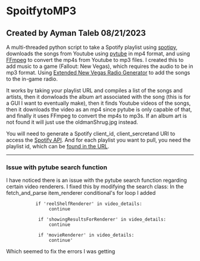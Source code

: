 # SpoitfytoMP3

## Created by Ayman Taleb 08/21/2023

A multi-threaded python script to take a Spotify playlist using [spotipy](https://spotipy.readthedocs.io/en/master/#), downloads the songs from Youtube using [pytube](https://pytube.io/en/latest/index.html) in mp4 format, and using [FFmpeg](https://ffmpeg.org/download.html) to convert the mp4s from Youtube to mp3 files. I created this to add music to a game (Fallout: New Vegas), which requires the audio to be in mp3 format. Using [Extended New Vegas Radio Generator](https://www.nexusmods.com/newvegas/mods/36835) to add the songs to the in-game radio. 

It works by taking your playlist URL and compiles a list of the songs and artists, then it donwloads the album art associated with the song (this is for a GUI I want to eventually make), then it finds Youtube videos of the songs, then it downloads the video as an mp4 since pytube is only capable of that, and finally it uses FFmpeg to convert the mp4s to mp3s. If an album art is not found it will just use the oldmanShrug.jpg instead. 

You will need to generate a Spotify client_id, client_sercretand URI to access the [Spotify API](https://developer.spotify.com/documentation/web-api). And for each playlist you want to pull, you need the playlist id, which can be [found in the URL](https://clients.caster.fm/knowledgebase/110/How-to-find-Spotify-playlist-ID.html).

---

### Issue with pytube search function
I have noticed there is an issue with the pytube search function regarding certain video renderers. I fixed this by modifying the search class:
In the fetch_and_parse item_renderer conditional's for loop I added 

               if 'reelShelfRenderer' in video_details:
                    continue

                if 'showingResultsForRenderer' in video_details:
                    continue
                
                if 'movieRenderer' in video_details:
                    continue' 
Which seemed to fix the errors I was getting